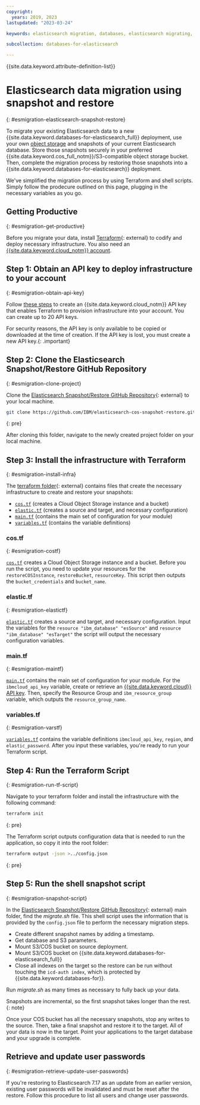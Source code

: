 ```yaml
---
copyright:
  years: 2019, 2023
lastupdated: "2023-03-24"

keywords: elasticsearch migration, databases, elasticsearch migrating, elasticsearch enterprise, snapshot, elasticsearch update

subcollection: databases-for-elasticsearch

---
```


{{site.data.keyword.attribute-definition-list}}

# Elasticsearch data migration using snapshot and restore
{: #esmigration-elasticsearch-snapshot-restore}

To migrate your existing Elasticsearch data to a new {{site.data.keyword.databases-for-elasticsearch_full}} deployment, use your own [object storage](https://www.ibm.com/topics/object-storage) and snapshots of your current Elasticsearch database. Store those snapshots securely in your preferred {{site.data.keyword.cos_full_notm}}/S3-compatible object storage bucket. Then, complete the migration process by restoring those snapshots into a {{site.data.keyword.databases-for-elasticsearch}} deployment.

We've simplified the migration process by using Terraform and shell scripts. Simply follow the prodecure outlined on this page, plugging in the necessary variables as you go.

## Getting Productive
{: #esmigration-get-productive}

Before you migrate your data, install [Terraform](https://www.terraform.io/){: external} to codify and deploy necessary infrastructure. You also need an [{{site.data.keyword.cloud_notm}} account](https://cloud.ibm.com/registration).

## Step 1: Obtain an API key to deploy infrastructure to your account
{: #esmigration-obtain-api-key}

Follow [these steps](https://cloud.ibm.com/docs/account?topic=account-userapikey&interface=ui#create_user_key) to create an {{site.data.keyword.cloud_notm}} API key that enables Terraform to provision infrastructure into your account. You can create up to 20 API keys.

For security reasons, the API key is only available to be copied or downloaded at the time of creation. If the API key is lost, you must create a new API key.{: .important}

## Step 2: Clone the Elasticsearch Snapshot/Restore GitHub Repository
{: #esmigration-clone-project}

Clone the [Elasticsearch Snapshot/Restore GitHub Repository](https://github.com/IBM/elasticsearch-cos-snapshot-restore){: external} to your local machine.

```sh
git clone https://github.com/IBM/elasticsearch-cos-snapshot-restore.git
```
{: pre}

After cloning this folder, navigate to the newly created project folder on your local machine. 

## Step 3: Install the infrastructure with Terraform
{: #esmigration-install-infra}

The [terraform folder](https://github.com/IBM/elasticsearch-cos-snapshot-restore/tree/main/terraform){: external} contains files that create the necessary infrastructure to create and restore your snapshots: 
- [`cos.tf`](https://github.com/IBM/elasticsearch-cos-snapshot-restore/blob/main/terraform/cos.tf) (creates a Cloud Object Storage instance and a bucket)
- [`elastic.tf`](https://github.com/IBM/elasticsearch-cos-snapshot-restore/blob/main/terraform/elastic.tf) (creates a source and target, and necessary configuration)
- [`main.tf`](https://github.com/IBM/elasticsearch-cos-snapshot-restore/blob/main/terraform/main.tf) (contains the main set of configuration for your module)
- [`variables.tf`](https://github.com/IBM/elasticsearch-cos-snapshot-restore/blob/main/terraform/variables.tf) (contains the variable definitions)

### cos.tf
{: #esmigration-costf}

[`cos.tf`](https://github.com/IBM/elasticsearch-cos-snapshot-restore/blob/main/terraform/cos.tf) creates a Cloud Object Storage instance and a bucket. Before you run the script, you need to update your resources for the `restoreCOSInstance`, `restoreBucket`, `resourceKey`. This script then outputs the `bucket_credentials` and `bucket_name`.

### elastic.tf
{: #esmigration-elastictf}

[`elastic.tf`](https://github.com/IBM/elasticsearch-cos-snapshot-restore/blob/main/terraform/elastic.tf) creates a source and target, and necessary configuration. Input the variables for the `resource "ibm_database" "esSource"` and `resource "ibm_database" "esTarget"` the script will output the necessary configuration variables. 

### main.tf
{: #esmigration-maintf}

[`main.tf`](https://github.com/IBM/elasticsearch-cos-snapshot-restore/blob/main/terraform/main.tf) contains the main set of configuration for your module. For the `ibmcloud_api_key` variable, create or retrieve an [{{site.data.keyword.cloud}} API key](/docs/account?topic=account-userapikey&interface=ui#create_user_key). Then, specify the Resource Group and `ibm_resource_group` variable, which outputs the `resource_group_name`.

### variables.tf
{: #esmigration-varstf}

[`variables.tf`](https://github.com/IBM/elasticsearch-cos-snapshot-restore/blob/main/terraform/variables.tf) contains the variable definitions `ibmcloud_api_key`, `region`, and `elastic_password`. After you input these variables, you're ready to run your Terraform script.


## Step 4: Run the Terraform Script
{: #esmigration-run-tf-script}

Navigate to your terraform folder and install the infrastructure with the following command:

```sh
terraform init 
```
{: pre}

The Terraform script outputs configuration data that is needed to run the application, so copy it into the root folder:

```sh
terraform output -json >../config.json
```
{: pre}

## Step 5: Run the shell snapshot script
{: #esmigration-snapshot-script}

In the [Elasticsearch Snapshot/Restore GitHub Repository](https://github.com/IBM/elasticsearch-cos-snapshot-restore){: external} main folder, find the *migrate.sh* file. This shell script uses the information that is provided by the `config.json` file to perform the necessary migration steps.

- Create different snapshot names by adding a timestamp.
- Get database and S3 parameters.
- Mount S3/COS bucket on source deployment.
- Mount S3/COS bucket on {{site.data.keyword.databases-for-elasticsearch_full}}
- Close all indexes on the target so the restore can be run without touching the `icd-auth index`, which is protected by {{site.data.keyword.databases-for}}.

Run *migrate.sh* as many times as necessary to fully back up your data. 

Snapshots are incremental, so the first snapshot takes longer than the rest. 
{: note}

Once your COS bucket has all the necessary snapshots, stop any writes to the source. Then, take a final snapshot and restore it to the target. All of your data is now in the target. Point your applications to the target database and your upgrade is complete.

## Retrieve and update user passwords
{: #esmigration-retrieve-update-user-passwords}

If you're restoring to Elasticsearch 7.17 as an update from an earlier version, existing user passwords will be invalidated and must be reset after the restore. Follow <INSERT URL HERE> this procedure to list all users and change user passwords.

